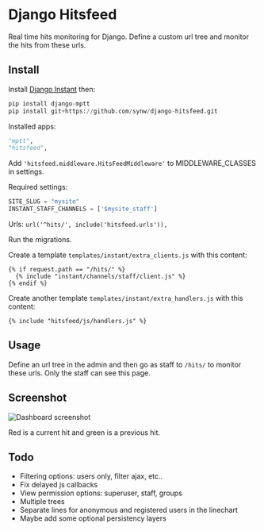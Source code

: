 Django Hitsfeed
===============

Real time hits monitoring for Django. Define a custom url tree and monitor the hits from these urls.

Install
-------

Install [Django Instant](http://django-instant.readthedocs.io/en/latest/src/install.html) then:

  ```python
pip install django-mptt
pip install git+https://github.com/synw/django-hitsfeed.git
  ```

Installed apps:

  ```python
"mptt",
"hitsfeed",
  ```

Add ``'hitsfeed.middleware.HitsFeedMiddleware'`` to MIDDLEWARE_CLASSES in settings.

Required settings:

  ```python
SITE_SLUG = "mysite"
INSTANT_STAFF_CHANNELS = ['$mysite_staff']
  ```

Urls: ``url('^hits/', include('hitsfeed.urls')),``

Run the migrations.

Create a template ``templates/instant/extra_clients.js`` with this content:

  ```django
{% if request.path == "/hits/" %}
	{% include "instant/channels/staff/client.js" %}
{% endif %}
  ```
Create another template ``templates/instant/extra_handlers.js`` with this content:

  ```django
{% include "hitsfeed/js/handlers.js" %}
  ```

Usage
-----

Define an url tree in the admin and then go as staff to ``/hits/`` to monitor these urls. Only the staff can see this
page.

Screenshot
----------

![Dashboard screenshot](https://raw.githubusercontent.com/synw/django-hitsfeed/master/doc/img/screenshot.png)

Red is a current hit and green is a previous hit.

Todo
----

- Filtering options: users only, filter ajax, etc..
- Fix delayed js callbacks
- View permission options: superuser, staff, groups
- Multiple trees
- Separate lines for anonymous and registered users in the linechart
- Maybe add some optional persistency layers
